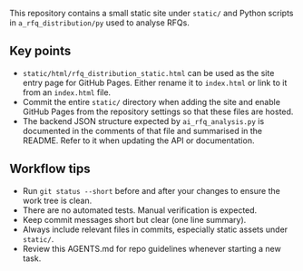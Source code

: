 This repository contains a small static site under `static/` and Python scripts in `a_rfq_distribution/py` used to analyse RFQs.

Key points
----------
- `static/html/rfq_distribution_static.html` can be used as the site entry page for GitHub Pages. Either rename it to `index.html` or link to it from an `index.html` file.
- Commit the entire `static/` directory when adding the site and enable GitHub Pages from the repository settings so that these files are hosted.
- The backend JSON structure expected by `ai_rfq_analysis.py` is documented in the comments of that file and summarised in the README. Refer to it when updating the API or documentation.

Workflow tips
-------------
- Run `git status --short` before and after your changes to ensure the work tree is clean.
- There are no automated tests. Manual verification is expected.
- Keep commit messages short but clear (one line summary).
- Always include relevant files in commits, especially static assets under `static/`.
- Review this AGENTS.md for repo guidelines whenever starting a new task.
